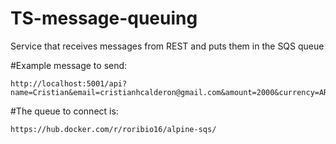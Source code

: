# TS-message-queuing

Service that receives messages from REST and puts them in the SQS queue

#Example message to send:

```
http://localhost:5001/api?name=Cristian&email=cristianhcalderon@gmail.com&amount=2000&currency=ARS
```

#The queue to connect is:

```
https://hub.docker.com/r/roribio16/alpine-sqs/
```
